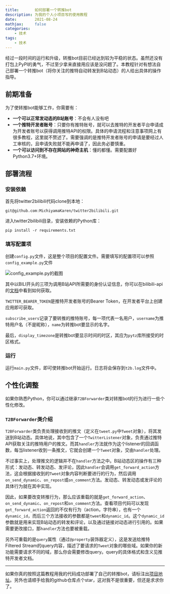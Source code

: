 ```yaml
---
title:       如何部署一个转推bot
description: 为我的个人小项目写的使用教程
date:        2021-08-24
mathjax:     false
categories:
    - 技术
tags:
    - 技术
---
```


经过一段时间的运行和升级，转推bot目前已经达到较为平稳的状态。虽然还没有打包上PyPI的勇气，不过至少拿来直接用应该是没问题了。本教程针对有想法自己部署一个转推bot（将你关注的推特自动转发到B站动态）的人给出具体的操作指导。

## 前期准备

为了使转推bot能够工作，你需要有：

- **一个可以正常发动态的B站账号**：不会有人没有吧
- **一个推特开发者账号**：只要你有推特账号，就可以去推特的开发者平台申请成为开发者账号以获得调用推特API的权限。具体的申请流程和注意事项网上有很多教程，这里就不赘述了。需要强调的是推特开发者账号的申请是要经过人工审核的，且申请失败就不能再申请了，因此务必要慎重。
- **一个可以访问到不存在网站的神奇主机**：懂的都懂。需要配置好Python3.7+环境。

## 部署流程

### 安装依赖

首先将twitter2bilibili代码clone到本地：
```
git@github.com:MichiyamaKaren/twitter2bilibili.git
```

进入twitter2bilibili目录，安装依赖的Python库：
```
pip install -r requirements.txt
```

### 填写配置项

创建`config.py`文件，这是整个项目的配置文件。需要填写的配置项可以参照`config_example.py`文件

![config_example.py的截图](config-example.png)

其中以BILI开头的三项为调用B站API所需要的身份认证信息，你可以在bilibili-api的[文档](https://www.moyu.moe/bilibili-api/#/get-credential)中看到如何获取。

`TWITTER_BEARER_TOKEN`是推特开发者账号的Bearer Token，在开发者平台上创建应用即可获取。

`subscribe_users`记录了要转推的推特账号，每一项代表一名用户，`username`为推特用户名（不是昵称），`name`为转推bot要显示的名字。

最后，`display_timezone`是转推bot要显示时间的时区，其应为`pytz`库所接受的时区格式。

### 运行

运行`main.py`文件，即可使转推bot开始运行。日志将会保存到`t2b.log`文件中。

## 个性化调整

如果你熟悉Python，你可以通过继承`T2BForwarder`类对转推bot的行为进行一些个性化修改。

### `T2BForwarder`类介绍

`T2BForwarder`类负责处理接收到的推文（定义在`tweet.py`中`Tweet`对象），将其发送到B站动态。具体地说，其中包含了一个`TwitterListener`对象，负责通过推特API获取关注的推特用户的推文。而其`handler`方法就作为这个listener的回调函数，每当listener收到一条推文，它就会创建一个`Tweet`对象，交由`handler`处理。

不过事实上，处理推文的逻辑并不在`handler`方法之中。B站动态区的操作有三种形式：发动态、转发动态、发评论，因此`handler`会调用`get_forward_action`方法，这会根据接收到的`Tweet`对象内容判断要进行的行为，然后调用`on_send_dynamic`、`on_repost`或`on_comment`方法。发动态、转发动态或发评论的具体行为就在其中实现。

因此，如果要改变转推行为，那么应该重载的就是`get_forward_action`、`on_send_dynamic`、`on_repost`和`on_comment`方法。查看项目代码可以发现`get_forward_action`返回的不仅有行为（action，字符串），也有一个`dynamic_id`，而后三个方法接收的参数都是`tweet`和`dynamic_id`。这个`dynamic_id`参数就是用来实现B站动态的转发和评论，以及通过链接对动态进行引用的。如果需要更改接口，那`handler`方法也要被重载。

另外可重载的是`query`属性（通过`@property`装饰器定义），这是发送给推特Filtered Stream的query内容，描述了要请求的`Tweet`对象的哪些域。如果你的新功能需要请求不同的域，那么你会需要修改query。query的具体格式和含义见推特开发者文档。

---

如果你真的按照这篇教程用我的代码成功部署了自己的转推bot，请标注出[项目地址](https://github.com/MichiyamaKaren/twitter2bilibili)。另外也请顺手给我的github仓库点个star，这对我不是很重要，但还是求求你了。